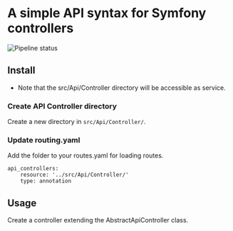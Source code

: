 # A simple API syntax for Symfony controllers

![Pipeline status](https://gitlab.wexample.com/wexample/symfony-api/badges/main/pipeline.svg)

## Install

- Note that the src/Api/Controller directory will be accessible as service.

### Create API Controller directory

Create a new directory in `src/Api/Controller/`.

### Update routing.yaml

Add the folder to your routes.yaml for loading routes.

    api_controllers:
        resource: '../src/Api/Controller/'
        type: annotation

## Usage

Create a controller extending the AbstractApiController class.

